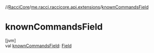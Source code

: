//[RacciCore](../../index.md)/[me.racci.raccicore.api.extensions](index.md)/[knownCommandsField](known-commands-field.md)

# knownCommandsField

[jvm]\
val [knownCommandsField](known-commands-field.md): [Field](https://docs.oracle.com/javase/8/docs/api/java/lang/reflect/Field.html)
